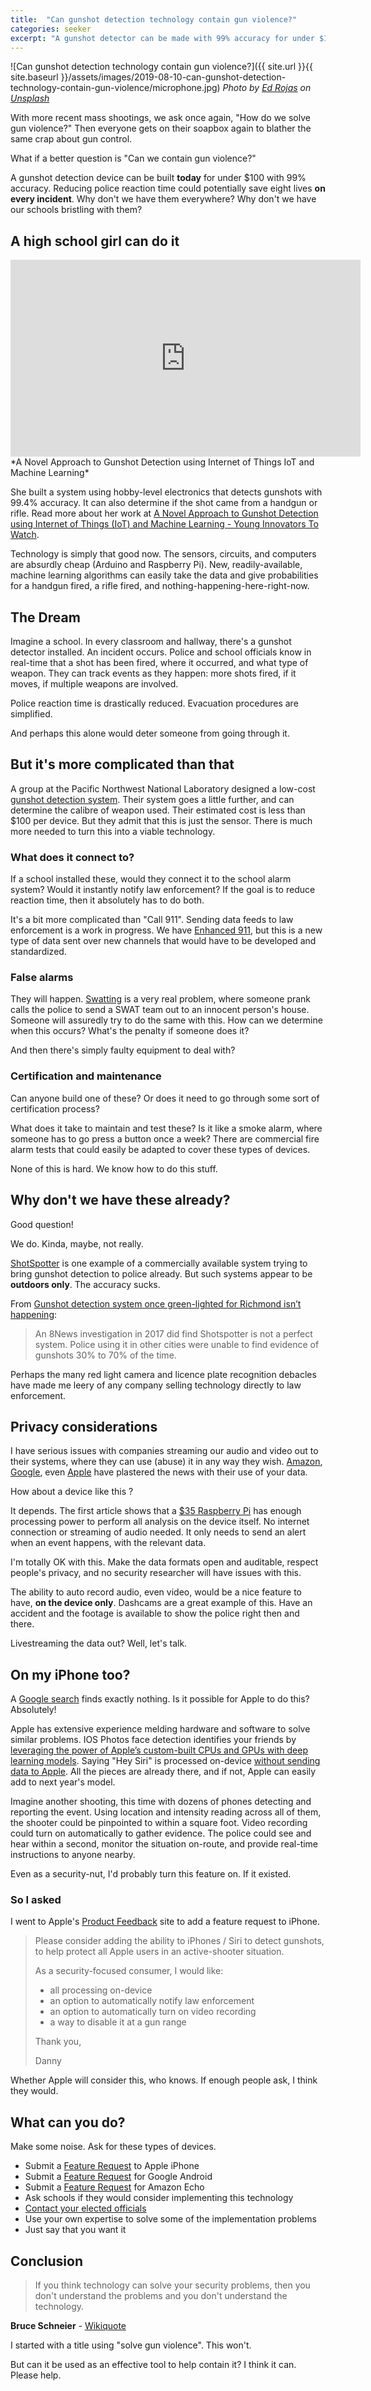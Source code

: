```yaml
---
title:  "Can gunshot detection technology contain gun violence?"
categories: seeker
excerpt: "A gunshot detector can be made with 99% accuracy for under $100. Can we use this technology to help contain gun violence?"
---
```

![Can gunshot detection technology contain gun violence?]({{ site.url }}{{ site.baseurl }}/assets/images/2019-08-10-can-gunshot-detection-technology-contain-gun-violence/microphone.jpg)
*Photo by [Ed Rojas](https://unsplash.com/@ed91?utm_source=unsplash&utm_medium=referral&utm_content=creditCopyText) on [Unsplash](https://unsplash.com/?utm_source=unsplash&utm_medium=referral&utm_content=creditCopyText)*

With more recent mass shootings, we ask once again, "How do we solve gun violence?" Then everyone gets on their soapbox again to blather the same crap about gun control.

What if a better question is "Can we contain gun violence?"

A gunshot detection device can be built **today** for under $100 with 99% accuracy. Reducing police reaction time could potentially save eight lives **on every incident**. Why don't we have them everywhere? Why don't we have our schools bristling with them?

A high school girl can do it
----------------------------
<iframe width="560" height="315" src="https://www.youtube.com/embed/jZMG0VqYnxc" frameborder="0" allow="picture-in-picture" allowfullscreen></iframe>
*A Novel Approach to Gunshot Detection using Internet of Things IoT and Machine Learning*

She built a system using hobby-level electronics that detects gunshots with 99.4% accuracy. It can also determine if the shot came from a handgun or rifle. Read more about her work at [A Novel Approach to Gunshot Detection using Internet of Things (IoT) and Machine Learning - Young Innovators To Watch](https://younginnovatorstowatch.com/entries/a-novel-approach-to-gunshot-detection-using-internet-of-things-iot-and-machine-learning/).

Technology is simply that good now. The sensors, circuits, and computers are absurdly cheap (Arduino and Raspberry Pi). New, readily-available, machine learning algorithms can easily take the data and give probabilities for a handgun fired, a rifle fired, and nothing-happening-here-right-now.

The Dream
---------

Imagine a school. In every classroom and hallway, there's a gunshot detector installed. An incident occurs. Police and school officials know in real-time that a shot has been fired, where it occurred, and what type of weapon. They can track events as they happen: more shots fired, if it moves, if multiple weapons are involved.

Police reaction time is drastically reduced. Evacuation procedures are simplified.

And perhaps this alone would deter someone from going through it.

But it's more complicated than that
-----------------------------------

A group at the Pacific Northwest National Laboratory designed a low-cost [gunshot detection system](https://www.rdmag.com/article/2018/05/sensor-can-instantly-detect-gunshots-id-weapons-during-school-shootings). Their system goes a little further, and can determine the calibre of weapon used. Their estimated cost is less than $100 per device. But they admit that this is just the sensor. There is much more needed to turn this into a viable technology.

### What does it connect to?

If a school installed these, would they connect it to the school alarm system? Would it instantly notify law enforcement? If the goal is to reduce reaction time, then it absolutely has to do both.

It's a bit more complicated than "Call 911". Sending data feeds to law enforcement is a work in progress. We have [Enhanced 911](https://en.wikipedia.org/wiki/Enhanced_9-1-1), but this is a new type of data sent over new channels that would have to be developed and standardized.

### False alarms

They will happen. [Swatting](https://en.wikipedia.org/wiki/Swatting) is a very real problem, where someone prank calls the police to send a SWAT team out to an innocent person's house. Someone will assuredly try to do the same with this. How can we determine when this occurs? What's the penalty if someone does it?

And then there's simply faulty equipment to deal with?

### Certification and maintenance

Can anyone build one of these? Or does it need to go through some sort of certification process?

What does it take to maintain and test these? Is it like a smoke alarm, where someone has to go press a button once a week? There are commercial fire alarm tests that could easily be adapted to cover these types of devices.

None of this is hard. We know how to do this stuff.

Why don't we have these already?
--------------------------------

Good question!

We do. Kinda, maybe, not really.

[ShotSpotter](https://www.shotspotter.com/) is one example of a commercially available system trying to bring gunshot detection to police already. But such systems appear to be **outdoors only**. The accuracy sucks.

From [Gunshot detection system once green-lighted for Richmond isn’t happening](https://www.wric.com/news/taking-action/gunshot-detection-system-once-green-lighted-for-richmond-isnt-happening/):

> An 8News investigation in 2017 did find Shotspotter is not a perfect system. Police using it in other cities were unable to find evidence of gunshots 30% to 70% of the time.

Perhaps the many red light camera and licence plate recognition debacles have made me leery of any company selling technology directly to law enforcement.

Privacy considerations
----------------------

I have serious issues with companies streaming our audio and video out to their systems, where they can use (abuse) it in any way they wish. [Amazon](https://www.cnn.com/2019/04/11/tech/amazon-alexa-listening/index.html), [Google](https://www.inc.com/jason-aten/google-is-absolutely-listening-to-your-conversations-it-just-confirms-why-people-dont-trust-big-tech.html), even [Apple](https://www.theguardian.com/technology/2019/jul/26/apple-contractors-regularly-hear-confidential-details-on-siri-recordings) have plastered the news with their use of your data.

How about a device like this ?

It depends. The first article shows that a [$35 Raspberry Pi](https://www.adafruit.com/product/3775) has enough processing power to perform all analysis on the device itself. No internet connection or streaming of audio needed. It only needs to send an alert when an event happens, with the relevant data.

I'm totally OK with this. Make the data formats open and auditable, respect people's privacy, and no security researcher will have issues with this.

The ability to auto record audio, even video, would be a nice feature to have, **on the device only**. Dashcams are a great example of this. Have an accident and the footage is available to show the police right then and there.

Livestreaming the data out? Well, let's talk.

On my iPhone too?
-----------------

A [Google search](https://www.google.com/search?q=ios+gunshot+detection) finds exactly nothing. Is it possible for Apple to do this? Absolutely!

Apple has extensive experience melding hardware and software to solve similar problems. IOS Photos face detection identifies your friends by [leveraging the power of Apple’s custom-built CPUs and GPUs with deep learning models](https://www.idownloadblog.com/2017/11/16/apple-machine-learning-journal-on-device-facial-recognition/). Saying "Hey Siri" is processed on-device [without sending data to Apple](https://techcrunch.com/2015/09/11/apple-addresses-privacy-questions-about-hey-siri-and-live-photo-features/). All the pieces are already there, and if not, Apple can easily add to next year's model.

Imagine another shooting, this time with dozens of phones detecting and reporting the event. Using location and intensity reading across all of them, the shooter could be pinpointed to within a square foot. Video recording could turn on automatically to gather evidence. The police could see and hear within a second, monitor the situation on-route, and provide real-time instructions to anyone nearby.

Even as a security-nut, I'd probably turn this feature on. If it existed.

### So I asked

I went to Apple's [Product Feedback](https://www.apple.com/feedback/) site to add a feature request to iPhone.

> Please consider adding the ability to iPhones / Siri to detect gunshots, to help protect all Apple users in an active-shooter situation.
>
> As a security-focused consumer, I would like:
>  * all processing on-device
>  * an option to automatically notify law enforcement
>  * an option to automatically turn on video recording
>  * a way to disable it at a gun range
>
>  Thank you,
>
>  Danny

Whether Apple will consider this, who knows. If enough people ask, I think they would.

What can you do?
----------------

Make some noise. Ask for these types of devices.

*   Submit a [Feature Request](https://www.apple.com/feedback/) to Apple iPhone
*   Submit a [Feature Request](https://code.google.com/p/android/issues/entry?template=Feature%20request) for Google Android
*   Submit a [Feature Request](https://forums.developer.amazon.com/topics/feature+request.html) for Amazon Echo
*   Ask schools if they would consider implementing this technology
*   [Contact your elected officials](https://www.usa.gov/elected-officials)
*   Use your own expertise to solve some of the implementation problems
*   Just say that you want it

Conclusion
----------

> If you think technology can solve your security problems, then you don't understand the problems and you don't understand the technology.

**Bruce Schneier** - [Wikiquote](https://en.wikiquote.org/wiki/Bruce_Schneier)

I started with a title using "solve gun violence". This won't.

But can it be used as an effective tool to help contain it? I think it can. Please help.
